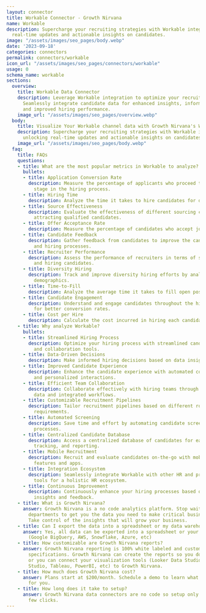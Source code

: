 ```yaml
---
layout: connector
title: Workable Connector - Growth Nirvana
name: Workable
description: Supercharge your recruiting strategies with Workable integration, unlocking
  real-time updates and actionable insights on candidates.
image: "/assets/images/seo_pages/body.webp"
date: '2023-09-18'
categories: connectors
permalink: connectors/workable
icon_url: "/assets/images/seo_pages/connectors/workable"
usage: 0
schema_name: workable
sections:
  overview:
    title: Workable Data Connector
    description: Leverage Workable integration to optimize your recruiting processes.
      Seamlessly integrate candidate data for enhanced insights, informed decisions,
      and improved hiring performance.
    image_url: "/assets/images/seo_pages/overview.webp"
  body:
    title: Visualize Your Workable channel data with Growth Nirvana's Workable Connector
    description: Supercharge your recruiting strategies with Workable integration,
      unlocking real-time updates and actionable insights on candidates.
    image_url: "/assets/images/seo_pages/body.webp"
  faq:
    title: FAQs
    questions:
    - title: What are the most popular metrics in Workable to analyze?
      bullets:
      - title: Application Conversion Rate
        description: Measure the percentage of applicants who proceed to the next
          stage in the hiring process.
      - title: Hiring Time
        description: Analyze the time it takes to hire candidates for different roles.
      - title: Source Effectiveness
        description: Evaluate the effectiveness of different sourcing channels in
          attracting qualified candidates.
      - title: Offer Acceptance Rate
        description: Measure the percentage of candidates who accept job offers.
      - title: Candidate Feedback
        description: Gather feedback from candidates to improve the candidate experience
          and hiring processes.
      - title: Recruiter Performance
        description: Assess the performance of recruiters in terms of sourcing, screening,
          and hiring candidates.
      - title: Diversity Hiring
        description: Track and improve diversity hiring efforts by analyzing candidate
          demographics.
      - title: Time-to-Fill
        description: Analyze the average time it takes to fill open positions.
      - title: Candidate Engagement
        description: Understand and engage candidates throughout the hiring process
          for better conversion rates.
      - title: Cost per Hire
        description: Calculate the cost incurred in hiring each candidate.
    - title: Why analyze Workable?
      bullets:
      - title: Streamlined Hiring Process
        description: Optimize your hiring process with streamlined candidate management
          and collaboration tools.
      - title: Data-Driven Decisions
        description: Make informed hiring decisions based on data insights and analytics.
      - title: Improved Candidate Experience
        description: Enhance the candidate experience with automated communication
          and personalized interactions.
      - title: Efficient Team Collaboration
        description: Collaborate effectively with hiring teams through shared candidate
          data and integrated workflows.
      - title: Customizable Recruitment Pipelines
        description: Tailor recruitment pipelines based on different roles and hiring
          requirements.
      - title: Automated Screening
        description: Save time and effort by automating candidate screening and evaluation
          processes.
      - title: Centralized Candidate Database
        description: Access a centralized database of candidates for easy searching,
          tracking, and reporting.
      - title: Mobile Recruitment
        description: Recruit and evaluate candidates on-the-go with mobile-friendly
          features and apps.
      - title: Integration Ecosystem
        description: Seamlessly integrate Workable with other HR and productivity
          tools for a holistic HR ecosystem.
      - title: Continuous Improvement
        description: Continuously enhance your hiring processes based on data-driven
          insights and feedback.
    - title: What is Growth Nirvana?
      answer: Growth Nirvana is a no code analytics platform. Stop waiting for other
        departments to get you the data you need to make critical business decisions.
        Take control of the insights that will grow your business.
    - title: Can I export the data into a spreadsheet or my data warehouse?
      answer: Yes, all data can be exported into a spreadsheet or your data warehouse
        (Google BigQuery, AWS, Snowflake, Azure, etc)
    - title: How customizable are Growth Nirvana reports?
      answer: Growth Nirvana reporting is 100% white labeled and customized to your
        specifications. Growth Nirvana can create the reports so you don’t have to
        or you can connect your visualization tools (Looker Data Studio/Google Data
        Studio, Tableau, PowerBI, etc) to Growth Nirvana.
    - title: How much does Growth Nirvana cost?
      answer: Plans start at $200/month. Schedule a demo to learn what plan is best
        for you.
    - title: How long does it take to setup?
      answer: Growth Nirvana data connectors are no code so setup only requires a
        few clicks.
---
```


